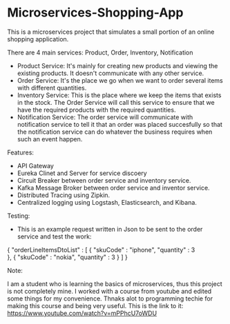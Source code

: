 # Microservices-Shopping-App

This is a microservices project that simulates a small portion of an online shopping application.

There are 4 main services: Product, Order, Inventory, Notification
- Product Service:
  It's mainly for creating new products and viewing the existing products. It doesn't communicate with any other service.
- Order Service:
  It's the place we go when we want to order several items with different quantities.
- Inventory Service:
  This is the place where we keep the items that exists in the stock. The Order Service will call this service to ensure that we have the required products 
  with the required quantities.
- Notification Service:
  The order service will communicate with notification service to tell it that an order was placed succesfully so that the notification service can do whatever the
  business requires when such an event happen.

Features:
- API Gateway
- Eureka Clinet and Server for service discoery
- Circuit Breaker between order service and inventory service.
- Kafka Message Broker between order service and inventor service.
- Distributed Tracing using Zipkin.
- Centralized logging using Logstash, Elasticsearch, and Kibana.

Testing:
- This is an example request written in Json to be sent to the order service and test the work:

{
    "orderLineItemsDtoList" : [
        {
            "skuCode" : "iphone",
            "quantity" : 3   
        },
        {
            "skuCode" : "nokia",
            "quantity" : 3
        }
    ]
}

Note:

I am a student who is learning the basics of microservices, thus this project is not completely mine. I worked with a course from youtube and edited some things for
my convenience. Thnaks alot to programming techie for making this course and being very useful. This is the link to it: https://www.youtube.com/watch?v=mPPhcU7oWDU
  
